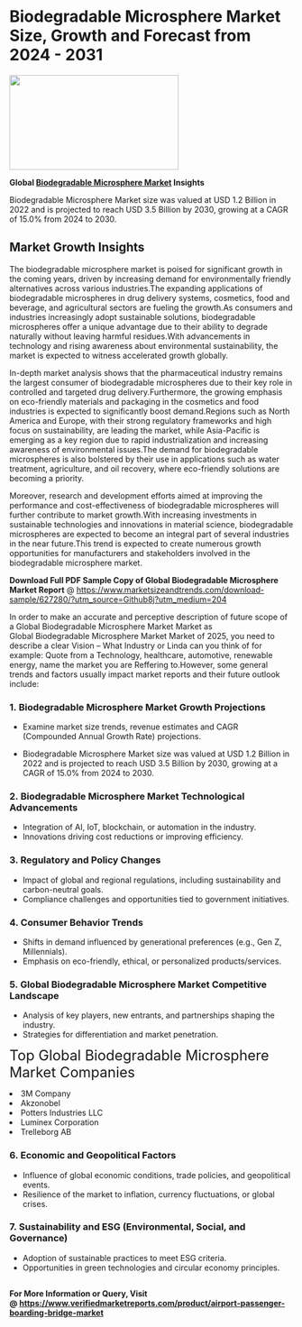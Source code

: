 <H1>Biodegradable Microsphere Market Size, Growth and Forecast from 2024 - 2031</H1><img class="aligncenter size-medium wp-image-584254" src="https://thirdeyenews.in/wp-content/uploads/2024/09/Global-Market-Research-300x168.jpeg" alt="" width="300" height="168" /><p><strong>Global&nbsp;<a href="https://www.marketsizeandtrends.com/download-sample/627280/?utm_source=Github8j?utm_medium=204">Biodegradable Microsphere Market</a> Insights</strong></p><p>Biodegradable Microsphere Market size was valued at USD 1.2 Billion in 2022 and is projected to reach USD 3.5 Billion by 2030, growing at a CAGR of 15.0% from 2024 to 2030.</p><p><h2>Market Growth Insights</h2> <p>The biodegradable microsphere market is poised for significant growth in the coming years, driven by increasing demand for environmentally friendly alternatives across various industries.The expanding applications of biodegradable microspheres in drug delivery systems, cosmetics, food and beverage, and agricultural sectors are fueling the growth.As consumers and industries increasingly adopt sustainable solutions, biodegradable microspheres offer a unique advantage due to their ability to degrade naturally without leaving harmful residues.With advancements in technology and rising awareness about environmental sustainability, the market is expected to witness accelerated growth globally.</p> <p>In-depth market analysis shows that the pharmaceutical industry remains the largest consumer of biodegradable microspheres due to their key role in controlled and targeted drug delivery.Furthermore, the growing emphasis on eco-friendly materials and packaging in the cosmetics and food industries is expected to significantly boost demand.Regions such as North America and Europe, with their strong regulatory frameworks and high focus on sustainability, are leading the market, while Asia-Pacific is emerging as a key region due to rapid industrialization and increasing awareness of environmental issues.The demand for biodegradable microspheres is also bolstered by their use in applications such as water treatment, agriculture, and oil recovery, where eco-friendly solutions are becoming a priority.<p>Moreover, research and development efforts aimed at improving the performance and cost-effectiveness of biodegradable microspheres will further contribute to market growth.With increasing investments in sustainable technologies and innovations in material science, biodegradable microspheres are expected to become an integral part of several industries in the near future.This trend is expected to create numerous growth opportunities for manufacturers and stakeholders involved in the biodegradable microsphere market.</p> <p><span class=""><strong>Download Full PDF Sample Copy of Global Biodegradable Microsphere Market Report</strong> @ <a href="https://www.marketsizeandtrends.com/download-sample/627280/?utm_source=Github8j?utm_medium=204" target="_blank">https://www.marketsizeandtrends.com/download-sample/627280/?utm_source=Github8j?utm_medium=204</a></span></p><p>In order to make an accurate and perceptive description of future scope of a Global&nbsp;Biodegradable Microsphere Market Market as Global&nbsp;Biodegradable Microsphere Market Market of 2025, you need to describe a clear Vision &ndash; What Industry or Linda can you think of for example: Quote from a Technology, healthcare, automotive, renewable energy, name the market you are Reffering to.However, some general trends and factors usually impact market reports and their future outlook include:</p><h3>1.&nbsp;<strong>Biodegradable Microsphere Market Growth Projections</strong></h3><ul><li>Examine market size trends, revenue estimates and CAGR (Compounded Annual Growth Rate) projections.</li><li><p>Biodegradable Microsphere Market size was valued at USD 1.2 Billion in 2022 and is projected to reach USD 3.5 Billion by 2030, growing at a CAGR of 15.0% from 2024 to 2030.</p></li></ul><h3>2.&nbsp;<strong>Biodegradable Microsphere Market Technological Advancements</strong></h3><ul><li>Integration of AI, IoT, blockchain, or automation in the industry.</li><li>Innovations driving cost reductions or improving efficiency.</li></ul><h3>3.&nbsp;<strong>Regulatory and Policy Changes</strong></h3><ul><li>Impact of global and regional regulations, including sustainability and carbon-neutral goals.</li><li>Compliance challenges and opportunities tied to government initiatives.</li></ul><h3>4.&nbsp;<strong>Consumer Behavior Trends</strong></h3><ul><li>Shifts in demand influenced by generational preferences (e.g., Gen Z, Millennials).</li><li>Emphasis on eco-friendly, ethical, or personalized products/services.</li></ul><h3>5.&nbsp;<strong>Global Biodegradable Microsphere Market Competitive Landscape</strong></h3><ul><li>Analysis of key players, new entrants, and partnerships shaping the industry.</li><li>Strategies for differentiation and market penetration.</li></ul><p data-pm-slice="1 1 []"><span style="color: inherit; font-family: inherit; font-size: 25px;">Top Global Biodegradable Microsphere Market Companies</span></p><div class="" data-test-id=""><p><li>3M Company</li><li> Akzonobel</li><li> Potters Industries LLC</li><li> Luminex Corporation</li><li> Trelleborg AB</li></p></div><h3>6.&nbsp;<strong>Economic and Geopolitical Factors</strong></h3><ul><li>Influence of global economic conditions, trade policies, and geopolitical events.</li><li>Resilience of the market to inflation, currency fluctuations, or global crises.</li></ul><h3>7.&nbsp;<strong>Sustainability and ESG (Environmental, Social, and Governance)</strong></h3><ul><li>Adoption of sustainable practices to meet ESG criteria.</li><li>Opportunities in green technologies and circular economy principles.</li></ul><h2><strong style="font-size: 14px;">For More Information or Query, Visit @&nbsp;</strong><a style="background-color: #ffffff; font-size: 14px;" href="https://www.marketsizeandtrends.com/report/biodegradable-microsphere-market/" target="_blank">https://www.verifiedmarketreports.com/product/airport-passenger-boarding-bridge-market</a></h2>